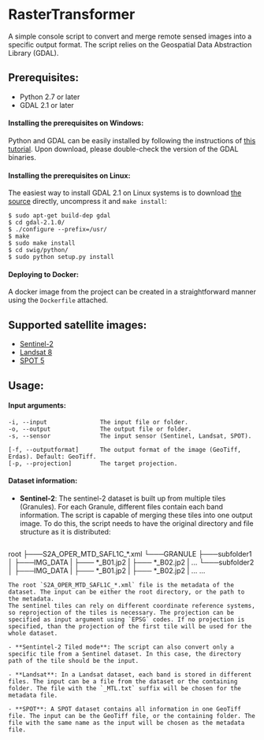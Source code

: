# RasterTransformer
A simple console script to convert and merge remote sensed images into a specific output format. The script relies on the Geospatial Data Abstraction Library (GDAL).

## Prerequisites:
- Python 2.7 or later
- GDAL 2.1 or later

#### Installing the prerequisites on Windows: 
Python and GDAL can be easily installed by following the instructions of [this tutorial](http://sandbox.idre.ucla.edu/sandbox/tutorials/installing-gdal-for-windows). Upon download, please double-check the version of the GDAL binaries.

#### Installing the prerequisites on Linux:
The easiest way to install GDAL 2.1 on Linux systems is to download [the source](http://download.osgeo.org/gdal/2.1.0/gdal-2.1.0.tar.gz) directly, uncompress it and `make install`:

```
$ sudo apt-get build-dep gdal
$ cd gdal-2.1.0/
$ ./configure --prefix=/usr/
$ make
$ sudo make install
$ cd swig/python/
$ sudo python setup.py install
```

#### Deploying to Docker:
A docker image from the project can be created in a straightforward manner using the `Dockerfile` attached.

## Supported satellite images:
- [Sentinel-2](https://sentinel.esa.int/web/sentinel/missions/sentinel-2)
- [Landsat 8](http://landsat.usgs.gov/landsat8.php)
- [SPOT 5](http://www.satimagingcorp.com/satellite-sensors/other-satellite-sensors/spot-5/)

## Usage:

#### Input arguments:
```
-i, --input               The input file or folder.
-o, --output              The output file or folder.
-s, --sensor              The input sensor (Sentinel, Landsat, SPOT).

[-f, --outputformat]      The output format of the image (GeoTiff, Erdas). Default: GeoTiff.
[-p, --projection]        The target projection.
```

#### Dataset information:
- **Sentinel-2**: The sentinel-2 dataset is built up from multiple tiles (Granules). For each Granule, different files contain each band information. The script is capable of merging these tiles into one output image. To do this, the script needs to have the original directory and file structure as it is distributed:

  ```
root
├───S2A_OPER_MTD_SAFL1C_*.xml
└───GRANULE
	├───subfolder1
	│   ├───IMG_DATA
	|       ├─── *_B01.jp2
	|       ├─── *_B02.jp2
	|       ...
	└───subfolder2
	│   ├───IMG_DATA
	|       ├─── *_B01.jp2
	|       ├─── *_B02.jp2
	|       ...
	...
  ```
  The root `S2A_OPER_MTD_SAFL1C_*.xml` file is the metadata of the dataset. The input can be either the root directory, or the path to the metadata. 
  The sentinel tiles can rely on different coordinate reference systems, so reprojection of the tiles is necessary. The projection can be specified as input argument using `EPSG` codes. If no projection is specified, than the projection of the first tile will be used for the whole dataset.
  
- **Sentintel-2 Tiled mode**: The script can also convert only a specific tile from a Sentinel dataset. In this case, the directory path of the tile should be the input.

- **Landsat**: In a Landsat dataset, each band is stored in different files. The input can be a file from the dataset or the containing folder. The file with the `_MTL.txt` suffix will be chosen for the metadata file.

- **SPOT**: A SPOT dataset contains all information in one GeoTiff file. The input can be the GeoTiff file, or the containing folder. The file with the same name as the input will be chosen as the metadata file. 
